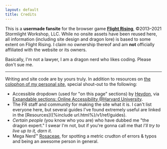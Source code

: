 ```yaml
---
layout: default
title: Credits
---
```

This is a **usermade fansite** for the browser game **[Flight Rising](https://www1.flightrising.com)**, ©2013–2021 Stormlight Workshop, LLC. While no onsite assets have been reused here, all information (including site design and dragon lore) is based to some extent on Flight Rising. I claim no ownership thereof and am **not** officially affiliated with the website or its owners.

Basically, I'm not a lawyer, I am a dragon nerd who likes coding. Please don't sue me.

---

Writing and site code are by yours truly. In addition to resources on [the colophon of my personal site](https://a-flyleaf.github.io/colophon), special shout-out to the following:

- Accessible dropdown (used for "on this page" sections) by [Heydon](https://heydonworks.com), via [Expandable sections: Online Accessibility @Harvard University](https://accessibility.huit.harvard.edu/%E2%9C%8E-practice-expandable-sections).
- The FR staff and community for making the site what it is. I can't list everyone here, but several guides I've found extremely useful are linked in the [Resources]({%include url.html%}/v1/ref/guides).
- *Certain people* (you know who you are) who have dubbed me "the dragon expert." I swear I'm not, but if you're gonna call me that *I'll try to live up to it, darn it.*
- Mega Nerd™ [Rosaceae](https://flightrising.com/main.php?p=lair&tab=userpage&id=154165), for spotting a metric crudton of errors & typos and being an awesome person in general.